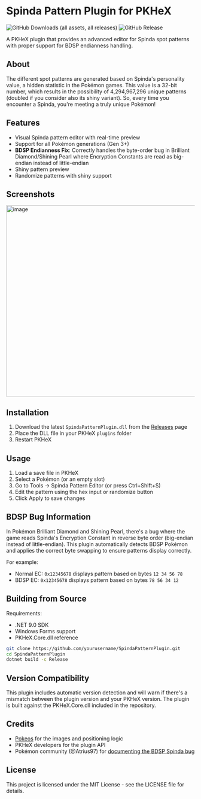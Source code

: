 # Spinda Pattern Plugin for PKHeX

![GitHub Downloads (all assets, all releases)](https://img.shields.io/github/downloads/hexbyt3/SpindaPatternPlugin/total?style=flat-square&logoColor=Red&color=red)  ![GitHub Release](https://img.shields.io/github/v/release/hexbyt3/SpindaPatternPlugin)



A PKHeX plugin that provides an advanced editor for Spinda spot patterns with proper support for BDSP endianness handling.

## About

The different spot patterns are generated based on Spinda's personality value, a hidden statistic in the Pokémon games. This value is a 32-bit number, which results in the possibility of 4,294,967,296 unique patterns (doubled if you consider also its shiny variant). So, every time you encounter a Spinda, you're meeting a truly unique Pokémon!

## Features

- Visual Spinda pattern editor with real-time preview
- Support for all Pokémon generations (Gen 3+)
- **BDSP Endianness Fix**: Correctly handles the byte-order bug in Brilliant Diamond/Shining Pearl where Encryption Constants are read as big-endian instead of little-endian
- Shiny pattern preview
- Randomize patterns with shiny support

## Screenshots
<img width="710" height="512" alt="image" src="https://github.com/user-attachments/assets/ce0dd729-bd8e-49ff-a6d5-d0389c435aef" />

## Installation

1. Download the latest `SpindaPatternPlugin.dll` from the [Releases](https://github.com/hexbyt3/SpindaPatternPlugin/releases) page
2. Place the DLL file in your PKHeX `plugins` folder
5. Restart PKHeX

## Usage

1. Load a save file in PKHeX
2. Select a Pokémon (or an empty slot)
3. Go to Tools → Spinda Pattern Editor (or press Ctrl+Shift+S)
4. Edit the pattern using the hex input or randomize button
5. Click Apply to save changes

## BDSP Bug Information

In Pokémon Brilliant Diamond and Shining Pearl, there's a bug where the game reads Spinda's Encryption Constant in reverse byte order (big-endian instead of little-endian). This plugin automatically detects BDSP Pokémon and applies the correct byte swapping to ensure patterns display correctly.

For example:
- Normal EC: `0x12345678` displays pattern based on bytes `12 34 56 78`
- BDSP EC: `0x12345678` displays pattern based on bytes `78 56 34 12`

## Building from Source

Requirements:
- .NET 9.0 SDK
- Windows Forms support
- PKHeX.Core.dll reference

```bash
git clone https://github.com/yourusername/SpindaPatternPlugin.git
cd SpindaPatternPlugin
dotnet build -c Release
```

## Version Compatibility

This plugin includes automatic version detection and will warn if there's a mismatch between the plugin version and your PKHeX version. The plugin is built against the PKHeX.Core.dll included in the repository.

## Credits

- [Pokeos](https://www.pokeos.com/tools/spinda-generator) for the images and positioning logic
- PKHeX developers for the plugin API
- Pokémon community (@Atrius97) for [documenting the BDSP Spinda bug](https://x.com/Atrius97/status/1500557458623778819)

## License

This project is licensed under the MIT License - see the LICENSE file for details.
